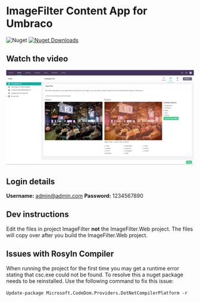 # ImageFilter Content App for Umbraco

![Nuget](https://img.shields.io/nuget/v/ImageFilter)
[![Nuget Downloads](https://img.shields.io/nuget/dt/ImageFilter.svg)](https://www.nuget.org/packages/ImageFilter)

## Watch the video
[![Watch the video on YouTube](/images/image-filter-screenshot.png)](https://www.youtube.com/watch?v=LXtYAhZvUXk)


## Login details

<strong>Username:</strong> admin@admin.com
<strong>Password:</strong> 1234567890

## Dev instructions

Edit the files in project ImageFilter <strong>not</strong> the ImageFilter.Web project.
The files will copy over after you build the ImageFilter.Web project.

## Issues with Rosyln Compiler ##

When running the project for the first time you may get a runtime error stating that csc.exe could not be found. To resolve this a nuget package needs to be reinstalled. Use the following command to fix this issue:

`Update-package Microsoft.CodeDom.Providers.DotNetCompilerPlatform -r`
